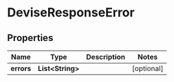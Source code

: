
# DeviseResponseError

## Properties
Name | Type | Description | Notes
------------ | ------------- | ------------- | -------------
**errors** | **List&lt;String&gt;** |  |  [optional]



